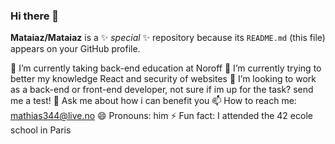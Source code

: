 ### Hi there 👋

**Mataiaz/Mataiaz** is a ✨ _special_ ✨ repository because its `README.md` (this file) appears on your GitHub profile.

🔭 I’m currently taking back-end education at Noroff
🌱 I’m currently trying to better my knowledge React and security of websites
👯 I’m looking to work as a back-end or front-end developer, not sure if im up for the task? send me a test!
💬 Ask me about how i can benefit you
📫 How to reach me: mathias344@live.no
😄 Pronouns: him
⚡ Fun fact: I attended the 42 ecole school in Paris
